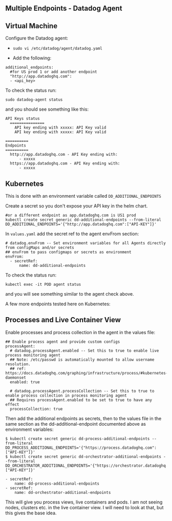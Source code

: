 Multiple Endpoints - Datadog Agent
--

Virtual Machine
--

Configure the Datadog agent:  

- ```sudo vi /etc/datadog/agent/datadog.yaml```  

- Add the following:  

```  
additional_endpoints:  
  #for US prod 1 or add another endpoint  
  "http://app.datadoghq.com":  
  - <api_key>  
```  

To check the status run:  

```  
sudo datadog-agent status  
```  

and you should see something like this:  

```  
API Keys status  
  ===============  
    API key ending with xxxxx: API Key valid  
    API key ending with xxxxx: API Key valid  

==========  
Endpoints  
==========  
  http://app.datadoghq.com - API Key ending with:  
      - xxxxx  
  https://app.datadoghq.com - API Key ending with:  
      - xxxxx  
```    

Kubernetes  
--

This is done with an environment variable called ```DD_ADDITIONAL_ENDPOINTS```  

Create a secret so you don't expose your API key in the helm chart.  

```  
#or a different endpoint as app.datadoghq.com is US1 prod  
kubectl create secret generic dd-additional-endpoints --from-literal DD_ADDITIONAL_ENDPOINTS='{"http://app.datadoghq.com":["API-KEY"]}'  
```  

In ```values.yaml``` add the secret ref to the agent envFrom section:  

```  
# datadog.envFrom -- Set environment variables for all Agents directly from configMaps and/or secrets  
## envFrom to pass configmaps or secrets as environment  
envFrom:  
  - secretRef:  
      name: dd-additional-endpoints  
```  

To check the status run:  

```  
kubectl exec -it POD agent status  
```  

and you will see something similar to the agent check above.  

A few more endpoints tested here on Kubernetes:  

Processes and Live Container View
-

Enable processes and process collection in the agent in the values file:  

```  
## Enable process agent and provide custom configs  
processAgent:  
  # datadog.processAgent.enabled -- Set this to true to enable live process monitoring agent  
  ## Note: /etc/passwd is automatically mounted to allow username resolution.  
  ## ref: https://docs.datadoghq.com/graphing/infrastructure/process/#kubernetes-daemonset  
  enabled: true  

  # datadog.processAgent.processCollection -- Set this to true to enable process collection in process monitoring agent  
  ## Requires processAgent.enabled to be set to true to have any effect  
  processCollection: true  
```  

Then add the additional endpoints as secrets, then to the values file in the same
section as the dd-additional-endpoint documented above as environment variables:  

```    
$ kubectl create secret generic dd-process-additional-endpoints --from-literal DD_PROCESS_ADDITIONAL_ENDPOINTS='{"https://process.datadoghq.com":["API-KEY"]}'  
$ kubectl create secret generic dd-orchestrator-additional-endpoints --from-literal DD_ORCHESTRATOR_ADDITIONAL_ENDPOINTS='{"https://orchestrator.datadoghq.com":["API-KEY"]}'  
```  

```  
- secretRef:  
    name: dd-process-additional-endpoints  
- secretRef:  
    name: dd-orchestrator-additional-endpoints  
```  

This will give you process views, live containers and pods.  I am not seeing nodes,
clusters etc. in the live container view.  I will need to look at that, but this
 gives the base idea.  
